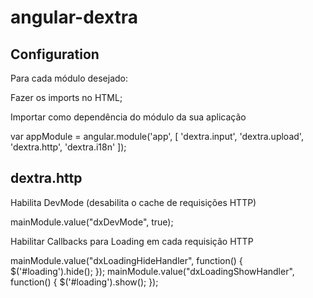 angular-dextra
==============

Configuration
-------------

Para cada módulo desejado: 

Fazer os imports no HTML;

<script type="text/javascript" charset="utf-8" src="js/lib/dextra/dextra.http.js"></script>
<script type="text/javascript" charset="utf-8" src="js/lib/dextra/dextra.upload.js"></script>
<script type="text/javascript" charset="utf-8" src="js/lib/dextra/dextra.i18n.js"></script>
<script type="text/javascript" charset="utf-8" src="js/lib/dextra/dextra.input.js"></script>

Importar como dependência do módulo da sua aplicação

var appModule = angular.module('app', [ 'dextra.input', 'dextra.upload', 'dextra.http', 'dextra.i18n' ]);


dextra.http
-------------

Habilita DevMode (desabilita o cache de requisições HTTP)

mainModule.value("dxDevMode", true);

Habilitar Callbacks para Loading em cada requisição HTTP

mainModule.value("dxLoadingHideHandler", function() {
	$('#loading').hide();
});
mainModule.value("dxLoadingShowHandler", function() {
	$('#loading').show();
});